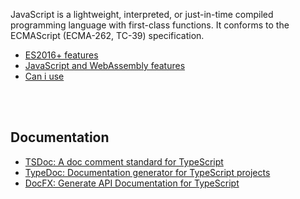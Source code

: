 JavaScript is a lightweight, interpreted, or just-in-time compiled
programming language with first-class functions. It conforms to the
ECMAScript (ECMA-262, TC-39) specification.

- [ES2016+ features](https://kangax.github.io/compat-table/es2016plus/)
- [JavaScript and WebAssembly features](https://v8.dev/features)
- [Can i use](https://caniuse.com/)

<br>
<br>


## Documentation

- [TSDoc: A doc comment standard for TypeScript](https://github.com/microsoft/tsdoc)
- [TypeDoc: Documentation generator for TypeScript projects](https://github.com/TypeStrong/typedoc)
- [DocFX: Generate API Documentation for TypeScript](https://dotnet.github.io/docfx/tutorial/universalreference/gen_doc_for_ts.html)
